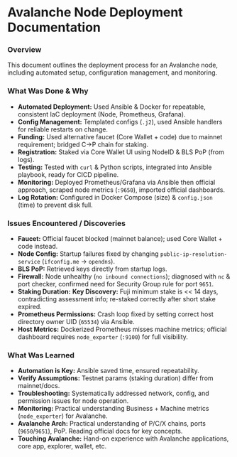 #  Avalanche Node Deployment Documentation

### Overview

This document outlines the deployment process for an Avalanche node, including automated setup, configuration management, and monitoring.

### What Was Done & Why

* **Automated Deployment:** Used Ansible & Docker for repeatable, consistent IaC deployment (Node, Prometheus, Grafana).
* **Config Management:** Templated configs (`.j2`), used Ansible handlers for reliable restarts on change.
* **Funding:** Used alternative faucet (Core Wallet + code) due to mainnet requirement; bridged C->P chain for staking.
* **Registration:** Staked via Core Wallet UI using NodeID & BLS PoP (from logs).
* **Testing:** Tested with `curl` & Python scripts, integrated into Ansible playbook, ready for CICD pipeline.
* **Monitoring:** Deployed Prometheus/Grafana via Ansible then official approach, scraped node metrics (`:9650`), imported official dashboards.
* **Log Rotation:** Configured in Docker Compose (size) & `config.json` (time) to prevent disk full.

### Issues Encountered / Discoveries

* **Faucet:** Official faucet blocked (mainnet balance); used Core Wallet + code instead.
* **Node Config:** Startup failures fixed by changing `public-ip-resolution-service` (`ifconfig.me` -> `opendns`).
* **BLS PoP:** Retrieved keys directly from startup logs.
* **Firewall:** Node unhealthy (`no inbound connections`); diagnosed with `nc` & port checker, confirmed need for Security Group rule for port `9651`.
* **Staking Duration:** **Key Discovery:** Fuji minimum stake is << 14 days, contradicting assessment info; re-staked correctly after short stake expired.
* **Prometheus Permissions:** Crash loop fixed by setting correct host directory owner UID (`65534`) via Ansible.
* **Host Metrics:** Dockerized Prometheus misses machine metrics; official dashboard requires `node_exporter` (`:9100`) for full visibility.

### What Was Learned

* **Automation is Key:** Ansible saved time, ensured repeatability.
* **Verify Assumptions:** Testnet params (staking duration) differ from mainnet/docs.
* **Troubleshooting:** Systematically addressed network, config, and permission issues for node operation.
* **Monitoring:** Practical understanding Business + Machine metrics (`node_exporter`) for Avalanche.
* **Avalanche Arch:** Practical understanding of P/C/X chains, ports (`9650`/`9651`), PoP. Reading official docs for key concepts.
* **Touching Avalanche:** Hand-on experience with Avalanche applications, core app, explorer, wallet, etc.